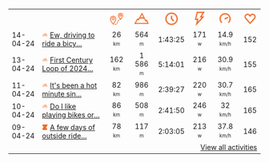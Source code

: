 <table>
    <tr>
        <th></th>
        <th></th>
        <th align="center"><img src="https://raw.githubusercontent.com/robiningelbrecht/strava-activities/master/public/distance.svg" width="30" alt="distance" title="distance"/></th>
        <th align="center"><img src="https://raw.githubusercontent.com/robiningelbrecht/strava-activities/master/public/elevation.svg" width="30" alt="elevation" title="elevation"/></th>
        <th align="center"><img src="https://raw.githubusercontent.com/robiningelbrecht/strava-activities/master/public/time.svg" width="30" alt="time" title="time"/></th>
        <th align="center"><img src="https://raw.githubusercontent.com/robiningelbrecht/strava-activities/master/public/average-watt.svg" width="30" alt="average watts" title="average watts"/></th>
        <th align="center"><img src="https://raw.githubusercontent.com/robiningelbrecht/strava-activities/master/public/average-speed.svg" width="30" alt="average speed" title="average speed"/></th>
        <th align="center"><img src="https://raw.githubusercontent.com/robiningelbrecht/strava-activities/master/public/heart-rate.svg" width="30" alt="average heart rate" title="average heart rate"/></th>
    </tr>
            <tr>
            <td>14-04-24</td>
            <td>
                <img src="https://raw.githubusercontent.com/robiningelbrecht/strava-activities/master/public/activity-ride.svg" width="12" alt="Ew, driving to ride a bicycle. Exploring on the MTB" title="Ew, driving to ride a bicycle. Exploring on the MTB"/>
<a href="https://www.strava.com/activities/11183506090" title="Kcal: 1142 | Gear: None ">Ew, driving to ride a bicy...</a>
            </td>
            <td align="center">26 <sup><sub>km</sub></sup></td>
            <td align="center">564 <sup><sub>m</sub></sup></td>
            <td align="center">1:43:25</td>
            <td align="center">171 <sup><sub>w</sub></sup></td>
            <td align="center">14.9 <sup><sub>km/h</sub></sup></td>
            <td align="center">152</td>
        </tr>
            <tr>
            <td>13-04-24</td>
            <td>
                <img src="https://raw.githubusercontent.com/robiningelbrecht/strava-activities/master/public/activity-ride.svg" width="12" alt="First Century Loop of 2024, wee!" title="First Century Loop of 2024, wee!"/>
<a href="https://www.strava.com/activities/11175444599" title="Kcal: 4519 | Gear: None ">First Century Loop of 2024...</a>
            </td>
            <td align="center">162 <sup><sub>km</sub></sup></td>
            <td align="center">1 586 <sup><sub>m</sub></sup></td>
            <td align="center">5:14:01</td>
            <td align="center">216 <sup><sub>w</sub></sup></td>
            <td align="center">30.9 <sup><sub>km/h</sub></sup></td>
            <td align="center">155</td>
        </tr>
            <tr>
            <td>11-04-24</td>
            <td>
                <img src="https://raw.githubusercontent.com/robiningelbrecht/strava-activities/master/public/activity-ride.svg" width="12" alt="It&#039;s been a hot minute since I&#039;ve been down to the Big Hole" title="It&#039;s been a hot minute since I&#039;ve been down to the Big Hole"/>
<a href="https://www.strava.com/activities/11160169255" title="Kcal: 2333 | Gear: None ">It&#039;s been a hot minute sin...</a>
            </td>
            <td align="center">82 <sup><sub>km</sub></sup></td>
            <td align="center">986 <sup><sub>m</sub></sup></td>
            <td align="center">2:39:27</td>
            <td align="center">220 <sup><sub>w</sub></sup></td>
            <td align="center">30.7 <sup><sub>km/h</sub></sup></td>
            <td align="center">165</td>
        </tr>
            <tr>
            <td>10-04-24</td>
            <td>
                <img src="https://raw.githubusercontent.com/robiningelbrecht/strava-activities/master/public/activity-ride.svg" width="12" alt="Do I like playing bikes or playing dress up more? 🤷I dunno, spring jersey colors tho! woo!" title="Do I like playing bikes or playing dress up more? 🤷I dunno, spring jersey colors tho! woo!"/>
<a href="https://www.strava.com/activities/11152613555" title="Kcal: 2616 | Gear: None ">Do I like playing bikes or...</a>
            </td>
            <td align="center">86 <sup><sub>km</sub></sup></td>
            <td align="center">508 <sup><sub>m</sub></sup></td>
            <td align="center">2:41:50</td>
            <td align="center">246 <sup><sub>w</sub></sup></td>
            <td align="center">32 <sup><sub>km/h</sub></sup></td>
            <td align="center">165</td>
        </tr>
            <tr>
            <td>09-04-24</td>
            <td>
                                <img src="https://raw.githubusercontent.com/robiningelbrecht/strava-activities/master/public/activity-virtual-ride-zwift.svg" width="12" alt="A few days of outside rides and I&#039;m SPOILT. 6 months of Zwift is ENOUGH, lemme go outside mother nature.. please 😇" title="A few days of outside rides and I&#039;m SPOILT. 6 months of Zwift is ENOUGH, lemme go outside mother nature.. please 😇"/>
<a href="https://www.strava.com/activities/11142203931" title="Kcal: 1499 | Gear: None ">A few days of outside ride...</a>
            </td>
            <td align="center">78 <sup><sub>km</sub></sup></td>
            <td align="center">117 <sup><sub>m</sub></sup></td>
            <td align="center">2:03:05</td>
            <td align="center">213 <sup><sub>w</sub></sup></td>
            <td align="center">37.8 <sup><sub>km/h</sub></sup></td>
            <td align="center">146</td>
        </tr>
                <tr>
            <td colspan="8" align="right"><a href="https://github.com/robiningelbrecht/strava-activities#activities">View all activities</a></td>
        </tr>
    </table>
